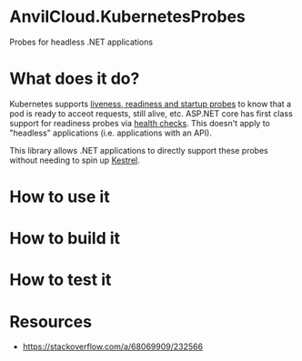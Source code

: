 # AnvilCloud.KubernetesProbes
Probes for headless .NET applications

# What does it do?
Kubernetes supports [liveness, readiness and startup probes](https://kubernetes.io/docs/tasks/configure-pod-container/configure-liveness-readiness-startup-probes/) to know that a pod is ready to acceot requests, still alive, etc. ASP.NET core has first class support for readiness probes via [health checks](https://learn.microsoft.com/en-us/aspnet/core/host-and-deploy/health-checks). This doesn't apply to "headless" applications (i.e. applications with an API).

This library allows .NET applications to directly support these probes without needing to spin up [Kestrel](https://learn.microsoft.com/en-us/aspnet/core/fundamentals/servers/kestrel).


# How to use it

# How to build it

# How to test it

# Resources
- https://stackoverflow.com/a/68069909/232566